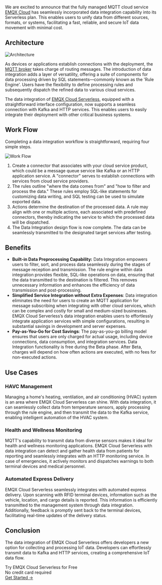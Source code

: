We are excited to announce that the fully managed MQTT cloud service [EMQX Cloud](https://www.emqx.com/en/cloud) has seamlessly incorporated data integration capability into its Serverless plan. This enables users to unify data from different sources, formats, or systems, facilitating a fast, reliable, and secure IoT data movement with minimal cost.

## Architecture

![Architecture](https://assets.emqx.com/images/81d8b4414fc9b5380a127aa93c725723.png)

As devices or applications establish connections with the deployment, the [MQTT broker](https://www.emqx.com/en/blog/the-ultimate-guide-to-mqtt-broker-comparison) takes charge of routing messages. The introduction of data integration adds a layer of versatility, offering a suite of components for data processing driven by SQL statements—commonly known as the 'Rule Engine'. Users have the flexibility to define processing rules and subsequently dispatch the refined data to various cloud services. 

The data integration of [EMQX Cloud Serverless](https://www.emqx.com/en/cloud/serverless-mqtt), equipped with a straightforward interface configuration, now supports a seamless connection with Kafka and HTTP services. This enables users to easily integrate their deployment with other critical business systems. 

## Work Flow

Completing a data integration workflow is straightforward, requiring four simple steps.

![Work Flow](https://assets.emqx.com/images/0c822a4ca16f8c0425af8866bf0c0ab9.png)

1. Create a connector that associates with your cloud service product, which could be a message queue service like Kafka or an HTTP application service. A "connector" serves to establish connections with services from cloud service providers.
2. The rules outline "where the data comes from" and "how to filter and process the data." These rules employ SQL-like statements for customizing data writing, and SQL testing can be used to simulate exported data.
3. Actions determine the destination of the processed data. A rule may align with one or multiple actions, each associated with predefined connectors, thereby indicating the service to which the processed data will be dispatched.
4. The Data Integration design flow is now complete. The data can be seamlessly transmitted to the designated target services after testing.

## Benefits

- **Built-in Data Preprocessing Capability:** Data Integration empowers users to filter, sort, and process data seamlessly during the stages of message reception and transmission. The rule engine within data integration provides flexible, SQL-like operations on data, ensuring that the data transmitted to the destination is filtered. This removes unnecessary information and enhances the efficiency of data transmission and post-processing. 
- **Simplified Service Integration without Extra Expenses**: Data integration eliminates the need for users to create an MQTT application for message subscribing when integrating with other cloud services, which can be complex and costly for small and medium-sized businesses. EMQX Cloud Serverless’s data integration enables users to effortlessly integrate application services with simple configurations, resulting in substantial savings in development and server expenses. 
- **Pay-as-You-Go for Cost Savings**: The pay-as-you-go billing model ensures that users are only charged for actual usage, including device connections, data consumption, and integration services. Data Integration functionality is free during the Beta phase. After Beta, charges will depend on how often actions are executed, with no fees for non-executed actions.

## Use Cases

### HAVC Management

Managing a home's heating, ventilation, and air conditioning (HVAC) system is an area where EMQX Cloud Serverless can shine. With data integration, it can seamlessly collect data from temperature sensors, apply processing through the rule engine, and then transmit the data to the Kafka service, enabling intelligent automation of the HVAC system.

### Health and Wellness Monitoring

MQTT's capability to transmit data from diverse sensors makes it ideal for health and wellness monitoring applications. EMQX Cloud Serverless with data integration can detect and gather health data from patients for reporting and seamlessly integrates with an HTTP monitoring service. In case of emergencies, it actively monitors and dispatches warnings to both terminal devices and medical personnel.

### Automated Express Delivery

EMQX Cloud Serverless seamlessly integrates with automated express delivery. Upon scanning with RFID terminal devices, information such as the vehicle, location, and cargo details is reported. This information is efficiently transmitted to the management system through data integration. Additionally, feedback is promptly sent back to the terminal devices, facilitating real-time updates of the delivery status.

## Conclusion

The data integration of EMQX Cloud Serverless offers developers a new option for collecting and processing IoT data. Developers can effortlessly transmit data to Kafka and HTTP services, creating a comprehensive IoT data flow.



<section class="promotion">
    <div>
        Try EMQX Cloud Serverless for Free
        <div class="is-size-14 is-text-normal has-text-weight-normal">No credit card required</div>
    </div>
    <a href="https://accounts.emqx.com/signup?continue=https://cloud-intl.emqx.com/console/deployments/0?oper=new" class="button is-gradient px-5">Get Started →</a>
</section>
